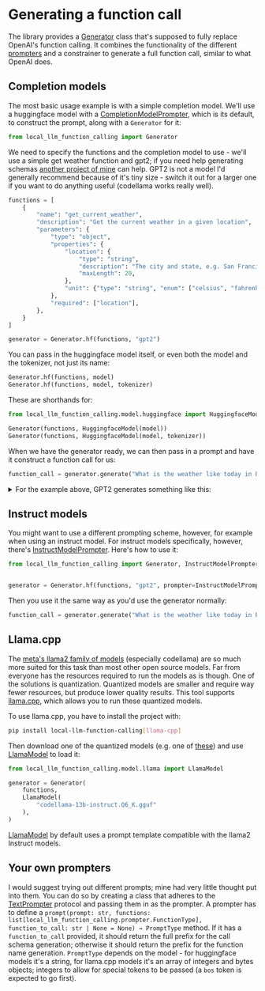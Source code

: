 # Generating a function call

The library provides a [Generator](local_llm_function_calling.Generator) class that's supposed to fully replace OpenAI's function calling. It combines the functionality of the different [prompters](local_llm_function_calling.TextPrompter) and a constrainer to generate a full function call, similar to what OpenAI does.

## Completion models

The most basic usage example is with a simple completion model. We'll use a huggingface model with a [CompletionModelPrompter](local_llm_function_calling.CompletionModelPrompter), which is its default, to construct the prompt, along with a `Generator` for it:

```python
from local_llm_function_calling import Generator
```

We need to specify the functions and the completion model to use - we'll use a simple get weather function and gpt2; if you need help generating schemas [another project of mine](https://github.com/rizerphe/openai-functions) can help. GPT2 is not a model I'd generally recommend because of it's tiny size - switch it out for a larger one if you want to do anything useful (codellama works really well).

```python
functions = [
    {
        "name": "get_current_weather",
        "description": "Get the current weather in a given location",
        "parameters": {
            "type": "object",
            "properties": {
                "location": {
                    "type": "string",
                    "description": "The city and state, e.g. San Francisco, CA",
                    "maxLength": 20,
                },
                "unit": {"type": "string", "enum": ["celsius", "fahrenheit"]},
            },
            "required": ["location"],
        },
    }
]

generator = Generator.hf(functions, "gpt2")
```

You can pass in the huggingface model itself, or even both the model and the tokenizer, not just its name:

```python
Generator.hf(functions, model)
Generator.hf(functions, model, tokenizer)
```

These are shorthands for:

```python
from local_llm_function_calling.model.huggingface import HuggingfaceModel

Generator(functions, HuggingfaceModel(model))
Generator(functions, HuggingfaceModel(model, tokenizer))
```

When we have the generator ready, we can then pass in a prompt and have it construct a function call for us:

```python
function_call = generator.generate("What is the weather like today in Brooklyn?")
```

<details><summary>For the example above, GPT2 generates something like this:</summary>

```json
{
  "name": "get_current_weather",
  "arguments": "{\n    \"location\": \"{{{{{{{{{{{{{{{{{{{{\"\n}"
}
```

</details>

## Instruct models

You might want to use a different prompting scheme, however, for example when using an instruct model. For instruct models specifically, however, there's [InstructModelPrompter](local_llm_function_calling.InstructModelPrompter). Here's how to use it:

```python
from local_llm_function_calling import Generator, InstructModelPrompter


generator = Generator.hf(functions, "gpt2", prompter=InstructModelPrompter())
```

Then you use it the same way as you'd use the generator normally:

```python
function_call = generator.generate("What is the weather like today in Brooklyn?")
```

## Llama.cpp

The [meta's llama2 family of models](https://ai.meta.com/llama/) (especially codellama) are so much more suited for this task than most other open source models. Far from everyone has the resources required to run the models as is though. One of the solutions is quantization. Quantized models are smaller and require way fewer resources, but produce lower quality results. This tool supports [llama.cpp](https://github.com/ggerganov/llama.cpp), which allows you to run these quantized models.

To use llama.cpp, you have to install the project with:

```sh
pip install local-llm-function-calling[llama-cpp]
```

Then download one of the quantized models (e.g. one of [these](https://huggingface.co/TheBloke/CodeLlama-13B-Instruct-GGUF#provided-files)) and use [LlamaModel](local_llm_function_calling.model.llama.LlamaModel) to load it:

```python
from local_llm_function_calling.model.llama import LlamaModel

generator = Generator(
    functions,
    LlamaModel(
        "codellama-13b-instruct.Q6_K.gguf"
    ),
)
```

[LlamaModel](local_llm_function_calling.model.llama.LlamaModel) by default uses a prompt template compatible with the llama2 Instruct models.

## Your own prompters

I would suggest trying out different prompts; mine had very little thought put into them. You can do so by creating a class that adheres to the [TextPrompter](local_llm_function_calling.TextPrompter) protocol and passing them in as the prompter. A prompter has to define a `prompt(prompt: str, functions: list[local_llm_function_calling.prompter.FunctionType], function_to_call: str | None = None) → PromptType` method. If it has a `function_to_call` provided, it should return the full prefix for the call schema generation; otherwise it should return the prefix for the function name generation. `PromptType` depends on the model - for huggingface models it's a string, for llama.cpp models it's an array of integers and bytes objects; integers to allow for special tokens to be passed (a `bos` token is expected to go first).
